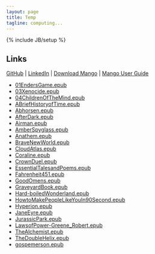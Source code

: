 ```yaml
---
layout: page
title: Temp
tagline: computing...
---
```

{% include JB/setup %}

<style>
#nav {
    line-height:30px;
    background-color:#eeeeee;
    height:260px;
    width:205px;
    float:left;
    padding:5px;
}
#section {
    width:400px;
    float:left;
    padding:10px;
}
</style>

## Links

[GitHub](https://github.com/j23414) &#124; [LinkedIn](https://www.linkedin.com/in/jenchang212) &#124; [Download Mango](http://www.complex.iastate.edu/download/Mango/index.html) &#124; [Mango User Guide](https://www.gitbook.com/book/j23414/mango-user-guide/details)

* [01EndersGame.epub](01EndersGame.epub)
* [03Xenocide.epub](03Xenocide.epub)
* [04ChildrenOfTheMind.epub](04ChildrenOfTheMind.epub)
* [ABriefHistoryofTime.epub](ABriefHistoryofTime.epub)
* [Abhorsen.epub](Abhorsen.epub)
* [AfterDark.epub](AfterDark.epub)
* [Airman.epub](Airman.epub)
* [AmberSpyglass.epub](AmberSpyglass.epub)
* [Anathem.epub](Anathem.epub)
* [BraveNewWorld.epub](BraveNewWorld.epub)
* [CloudAtlas.epub](CloudAtlas.epub)
* [Coraline.epub](Coraline.epub)
* [CrownDuel.epub](CrownDuel.epub)
* [EssentialTalesandPoems.epub](EssentialTalesandPoems.epub)
* [Fahrenheit451.epub](Fahrenheit451.epub)
* [GoodOmens.epub](GoodOmens.epub)
* [GraveyardBook.epub](GraveyardBook.epub)
* [Hard-boiledWonderland.epub](Hard-boiledWonderland.epub)
* [HowtoMakePeopleLikeYouIn90Second.epub](HowtoMakePeopleLikeYouIn90Second.epub)
* [Hyperion.epub](Hyperion.epub)
* [JaneEyre.epub](JaneEyre.epub)
* [JurassicPark.epub](JurassicPark.epub)
* [LawsofPower-Greene_Robert.epub](LawsofPower-Greene_Robert.epub)
* [TheAlchemist.epub](TheAlchemist.epub)
* [TheDoubleHelix.epub](TheDoubleHelix.epub)
* [gospemerson.epub](gospemerson.epub)